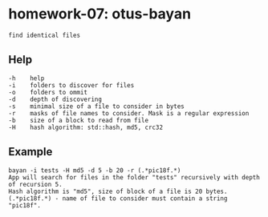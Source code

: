 # homework-07: otus-bayan
    find identical files

## Help
    -h    help
    -i    folders to discover for files
    -o    folders to ommit
    -d    depth of discovering
    -s    minimal size of a file to consider in bytes
    -r    masks of file names to consider. Mask is a regular expression
    -b    size of a block to read from file
    -H    hash algorithm: std::hash, md5, crc32
    
## Example
    bayan -i tests -H md5 -d 5 -b 20 -r (.*pic18f.*)
    App will search for files in the folder "tests" recursively with depth of recursion 5.
    Hash algorithm is "md5", size of block of a file is 20 bytes.
    (.*pic18f.*) - name of file to consider must contain a string "pic18f".
    
